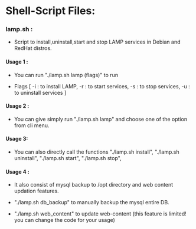 # Shell-Script Files:

### lamp.sh :

* Script to install,uninstall,start and stop LAMP services in Debian and RedHat distros.

#### Usage 1 :

* You can run "./lamp.sh lamp (flags)" to run

* Flags [ -i : to install LAMP,  -r : to start services,  -s : to stop services,  -u : to uninstall services ]

#### Usage 2 :

* You can give simply run "./lamp.sh lamp" and choose one of the option from cli menu.

#### Usage 3:

* You can also directly call the functions "./lamp.sh install", "./lamp.sh uninstall", "./lamp.sh start", "./lamp.sh stop", 

#### Usage 4 :
* It also consist of mysql backup to /opt directory and web content updation features.

* "./lamp.sh db_backup" to manually backup the mysql entire DB.

* "./lamp.sh web_content" to update web-content (this feature is limited! you can change the code for your usage)